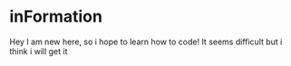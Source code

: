 # inFormation


Hey I am new here, so i hope to learn how to code!
It seems difficult but i think i will get it
